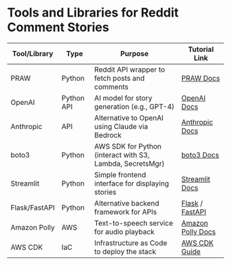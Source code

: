 # Tools and Libraries for Reddit Comment Stories

| Tool/Library      | Type      | Purpose                                                      | Tutorial Link |
|------------------|-----------|--------------------------------------------------------------|---------------|
| PRAW             | Python    | Reddit API wrapper to fetch posts and comments              | [PRAW Docs](https://praw.readthedocs.io/en/latest/) |
| OpenAI           | Python API| AI model for story generation (e.g., GPT-4)                 | [OpenAI Docs](https://platform.openai.com/docs) |
| Anthropic        | API       | Alternative to OpenAI using Claude via Bedrock              | [Anthropic Docs](https://docs.anthropic.com/) |
| boto3            | Python    | AWS SDK for Python (interact with S3, Lambda, SecretsMgr)   | [boto3 Docs](https://boto3.amazonaws.com/v1/documentation/api/latest/index.html) |
| Streamlit        | Python    | Simple frontend interface for displaying stories            | [Streamlit Docs](https://docs.streamlit.io/) |
| Flask/FastAPI    | Python    | Alternative backend framework for APIs                      | [Flask](https://flask.palletsprojects.com/) / [FastAPI](https://fastapi.tiangolo.com/) |
| Amazon Polly     | AWS       | Text-to-speech service for audio playback                   | [Amazon Polly Docs](https://docs.aws.amazon.com/polly/) |
| AWS CDK          | IaC       | Infrastructure as Code to deploy the stack                  | [AWS CDK Guide](https://docs.aws.amazon.com/cdk/) |
